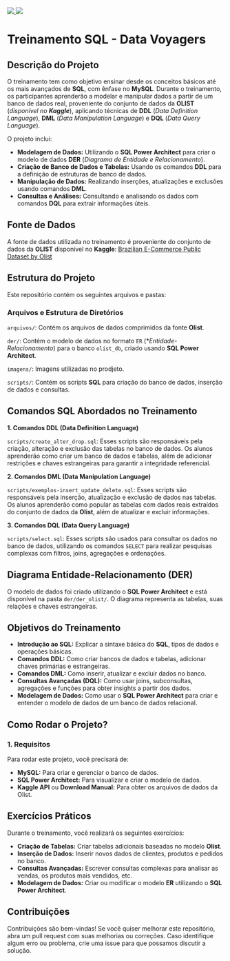 <a href="https://www.linkedin.com/in/enzodelcompare">
  <img src="https://img.shields.io/badge/linkedin-enzo_delcompare-blue">
</a>

<a href="https://www.linkedin.com/in/enzodelcompare">
  <img src="https://img.shields.io/badge/contatos-enzo_delcompare-green">
</a>

# Treinamento SQL - Data Voyagers

## Descrição do Projeto

O treinamento tem como objetivo ensinar desde os conceitos básicos até os mais avançados de **SQL**, com ênfase no **MySQL**. Durante o treinamento, os participantes aprenderão a modelar e manipular dados a partir de um banco de dados real, proveniente do conjunto de dados da **OLIST** (_disponível no **Kaggle**_), aplicando técnicas de **DDL** (_Data Definition Language_), **DML** (_Data Manipulation Language_) e **DQL** (_Data Query Language_).

O projeto inclui:

- **Modelagem de Dados:** Utilizando o **SQL Power Architect** para criar o modelo de dados **DER** (_Diagrama de Entidade e Relacionamento_).
- **Criação de Banco de Dados e Tabelas:** Usando os comandos **DDL** para a definição de estruturas de banco de dados.
- **Manipulação de Dados:** Realizando inserções, atualizações e exclusões usando comandos **DML**.
- **Consultas e Análises:** Consultando e analisando os dados com comandos **DQL** para extrair informações úteis.

## Fonte de Dados

A fonte de dados utilizada no treinamento é proveniente do conjunto de dados da **OLIST** disponível no **Kaggle**: [Brazilian E-Commerce Public Dataset by Olist](https://www.kaggle.com/datasets/olistbr/brazilian-ecommerce)

## Estrutura do Projeto

Este repositório contém os seguintes arquivos e pastas:

### Arquivos e Estrutura de Diretórios

`arquivos/`: Contém os arquivos de dados comprimidos da fonte **Olist**.

`der/`: Contém o modelo de dados no formato `ER` (**Entidade-Relacionamento*) para o banco `olist_db`, criado usando **SQL Power Architect**.

`imagens/`: Imagens utilizadas no prodjeto.

`scripts/`: Contém os scripts **SQL** para criação do banco de dados, inserção de dados e consultas.

## Comandos SQL Abordados no Treinamento

**1. Comandos DDL (Data Definition Language)**

`scripts/create_alter_drop.sql`: Esses scripts são responsáveis pela criação, alteração e exclusão das tabelas no banco de dados. Os alunos aprenderão como criar um banco de dados e tabelas, além de adicionar restrições e chaves estrangeiras para garantir a integridade referencial.

**2. Comandos DML (Data Manipulation Language)**

`scripts/exemplos-insert_update_delete.sql`: Esses scripts são responsáveis pela inserção, atualização e exclusão de dados nas tabelas. Os alunos aprenderão como popular as tabelas com dados reais extraídos do conjunto de dados da **Olist**, além de atualizar e excluir informações.

**3. Comandos DQL (Data Query Language)**

`scripts/select.sql`: Esses scripts são usados para consultar os dados no banco de dados, utilizando os comandos `SELECT` para realizar pesquisas complexas com filtros, joins, agregações e ordenações.

## Diagrama Entidade-Relacionamento (DER)

O modelo de dados foi criado utilizando o **SQL Power Architect** e está disponível na pasta `der/der_olist/`. O diagrama representa as tabelas, suas relações e chaves estrangeiras.

## Objetivos do Treinamento

- **Introdução ao SQL:** Explicar a sintaxe básica do **SQL**, tipos de dados e operações básicas.
- **Comandos DDL:** Como criar bancos de dados e tabelas, adicionar chaves primárias e estrangeiras.
- **Comandos DML:** Como inserir, atualizar e excluir dados no banco.
- **Consultas Avançadas (DQL):** Como usar joins, subconsultas, agregações e funções para obter insights a partir dos dados.
- **Modelagem de Dados:** Como usar o **SQL Power Architect** para criar e entender o modelo de dados de um banco de dados relacional.

## Como Rodar o Projeto?

### 1. Requisitos

Para rodar este projeto, você precisará de:

- **MySQL:** Para criar e gerenciar o banco de dados.
- **SQL Power Architect:** Para visualizar e criar o modelo de dados.
- **Kaggle API** ou **Download Manual:** Para obter os arquivos de dados da Olist.

## Exercícios Práticos

Durante o treinamento, você realizará os seguintes exercícios:

- **Criação de Tabelas:** Criar tabelas adicionais baseadas no modelo **Olist**.
- **Inserção de Dados:** Inserir novos dados de clientes, produtos e pedidos no banco.
- **Consultas Avançadas:** Escrever consultas complexas para analisar as vendas, os produtos mais vendidos, etc.
- **Modelagem de Dados:** Criar ou modificar o modelo **ER** utilizando o **SQL Power Architect**.

## Contribuições

Contribuições são bem-vindas! Se você quiser melhorar este repositório, abra um pull request com suas melhorias ou correções. Caso identifique algum erro ou problema, crie uma issue para que possamos discutir a solução.
